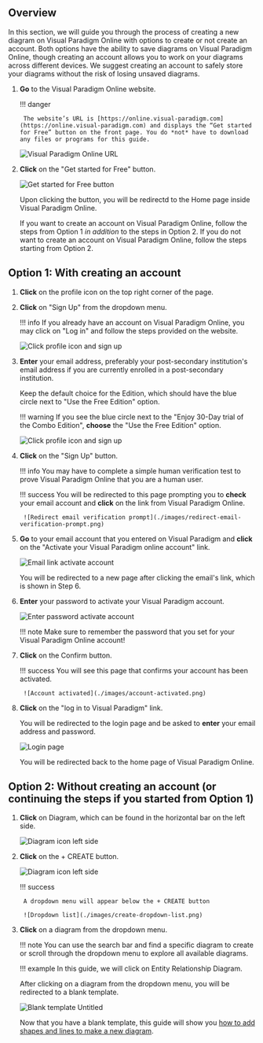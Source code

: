 ## Overview

In this section, we will guide you through the process of creating a new diagram on Visual Paradigm Online with options to create or not create an account. Both options have the ability to save diagrams on Visual Paradigm Online, though creating an account allows you to work on your diagrams across different devices. We suggest creating an account to safely store your diagrams without the risk of losing unsaved diagrams.

1. **Go** to the Visual Paradigm Online website.

    !!! danger

        The website’s URL is [https://online.visual-paradigm.com](https://online.visual-paradigm.com) and displays the “Get started for Free” button on the front page. You do *not* have to download any files or programs for this guide.

    ![Visual Paradigm Online URL](./images/homepage-url.png)

2. **Click** on the "Get started for Free" button.

    ![Get started for Free button](./images/get-started-for-free-button.png)

    Upon clicking the button, you will be redirectd to the Home page inside Visual Paradigm Online.

    If you want to create an account on Visual Paradigm Online, follow the steps from Option 1 *in addition* to the steps in Option 2.
    If you do not want to create an account on Visual Paradigm Online, follow the steps starting from Option 2.

## Option 1: With creating an account

1. **Click** on the profile icon on the top right corner of the page.

2. **Click** on "Sign Up" from the dropdown menu.

    !!! info
        If you already have an account on Visual Paradigm Online, you may click on "Log in" and follow the steps provided on the website.

    ![Click profile icon and sign up](./images/click-profile-icon-sign-up.gif)

3. **Enter** your email address, preferably your post-secondary institution's email address if you are currently enrolled in a post-secondary institution.

    Keep the default choice for the Edition, which should have the blue circle next to "Use the Free Edition" option. 

    !!! warning
        If you see the blue circle next to the "Enjoy 30-Day trial of the Combo Edition", **choose** the "Use the Free Edition" option.

    ![Click profile icon and sign up](./images/enter-email-address.png)

4. **Click** on the "Sign Up" button.

    !!! info
        You may have to complete a simple human verification test to prove Visual Paradigm Online that you are a human user.

    !!! success
        You will be redirected to this page prompting you to **check** your email account and **click** on the link from Visual Paradigm Online.

        ![Redirect email verification prompt](./images/redirect-email-verification-prompt.png)

5. **Go** to your email account that you entered on Visual Paradigm and **click** on the "Activate your Visual Paradigm online account" link.

    ![Email link activate account](./images/email-link-activate-account.png)

    You will be redirected to a new page after clicking the email's link, which is shown in Step 6.

6. **Enter** your password to activate your Visual Paradigm account.

    ![Enter password activate account](./images/enter-password-to-activate-account.png)

    !!! note
        Make sure to remember the password that you set for your Visual Paradigm Online account!

7. **Click** on the Confirm button.

    !!! success
        You will see this page that confirms your account has been activated.

        ![Account activated](./images/account-activated.png)

8. **Click** on the "log in to Visual Paradigm" link.

    You will be redirected to the login page and be asked to **enter** your email address and password.

    ![Login page](./images/login-page.png)

    You will be redirected back to the home page of Visual Paradigm Online.

## Option 2: Without creating an account (or continuing the steps if you started from Option 1)

1. **Click** on Diagram, which can be found in the horizontal bar on the left side.

    ![Diagram icon left side](./images/diagram-icon-left-side.png)

2. **Click** on the + CREATE button.

    ![Diagram icon left side](./images/plus-create-button.png)

    !!! success 

        A dropdown menu will appear below the + CREATE button

        ![Dropdown list](./images/create-dropdown-list.png)

3. **Click** on a diagram from the dropdown menu.

    !!! note
        You can use the search bar and find a specific diagram to create or scroll through the dropdown menu to explore all available diagrams.

    !!! example
        In this guide, we will click on Entity Relationship Diagram.

    After clicking on a diagram from the dropdown menu, you will be redirected to a blank template.

    ![Blank template Untitled](./images/blank-template-untitled.png)

    Now that you have a blank template, this guide will show you [how to add shapes and lines to make a new diagram](https://vik061.github.io/Visual-Paradigm-User-Documentation/Creating_shapes_and_lines/).